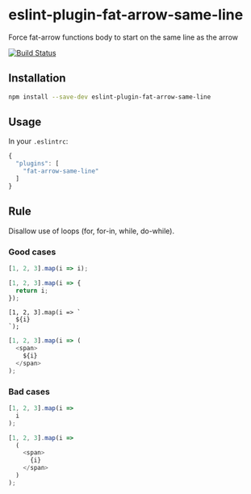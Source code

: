 # eslint-plugin-fat-arrow-same-line
Force fat-arrow functions body to start on the same line as the arrow

[![Build Status](https://travis-ci.org/buildo/eslint-plugin-fat-arrow-same-line.svg?branch=master)](https://travis-ci.org/buildo/eslint-plugin-fat-arrow-same-line)

## Installation
```sh
npm install --save-dev eslint-plugin-fat-arrow-same-line
```

## Usage
In your `.eslintrc`:

```javascript
{
  "plugins": [
    "fat-arrow-same-line"
  ]
}
```

## Rule
Disallow use of loops (for, for-in, while, do-while).

### Good cases

```js
[1, 2, 3].map(i => i);
```
```js
[1, 2, 3].map(i => {
  return i;
});
```

```
[1, 2, 3].map(i => `
  ${i}
`);
```
```js
[1, 2, 3].map(i => (
  <span>
    ${i}
  </span>
);
```

### Bad cases

```js
[1, 2, 3].map(i =>
  i
);
```

```js
[1, 2, 3].map(i =>
  (
    <span>
      {i}
    </span>
  )
);
```
